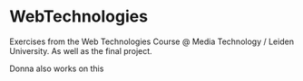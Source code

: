 # WebTechnologies

Exercises from the Web Technologies Course @ Media Technology / Leiden University. As well as the final project.

Donna also works on this